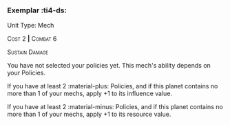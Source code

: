 ### **Exemplar** :ti4-ds:

Unit Type: Mech 

<span style="font-variant:small-caps;">Cost</span> 2 __|__ <span style="font-variant:small-caps;">Combat</span> 6

<span style="font-variant:small-caps;">Sustain Damage</span>

You have not selected your policies yet. This mech's ability depends on your Policies.

If you have at least 2 :material-plus: Policies, and if this planet contains no more than 1 of your mechs, apply +1 to its influence value.

If you have at least 2 :material-minus: Policies, and if this planet contains no more than 1 of your mechs, apply +1 to its resource value.
